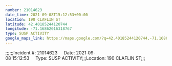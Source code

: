 ```yaml
---
number: 21014623
date_time: 2021-09-08T15:12:53+00:00
location: 190 CLAFLIN ST
latitude: 42.40185244120744
longitude: -71.16862016318767
type: SUSP ACTIVITY
google_maps_link: https://maps.google.com/?q=42.40185244120744,-71.16862016318767
---
```


;;;;;;Incident #: 21014623     Date: 2021‐09‐08 15:12:53     Type: SUSP ACTIVITY;;;Location: 190 CLAFLIN ST;;;
